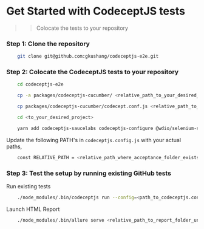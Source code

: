 # Get Started with CodeceptJS tests

> > Colocate the tests to your repository

### Step 1: Clone the repository

```bash
    git clone git@github.com:gkushang/codeceptjs-e2e.git
```

### Step 2: Colocate the CodeceptJS tests to your repository

```bash
    cd codeceptjs-e2e

    cp -a packages/codeceptjs-cucumber/ <relative_path_to_your_desired_acceptance_folder>

    cp packages/codeceptjs-cucumber/codecept.conf.js <relative_path_to_root_of_your_desired_project_or_your_monorepo>

    cd <to_your_desired_project>

    yarn add codeceptjs-saucelabs codeceptjs-configure @wdio/selenium-standalone-service allure-commandline codeceptjs codeceptjs-selenium debug faker protractor rimraf should webdriverio deepmerge -D
```

Update the following PATH's in `codeceptjs.config.js` with your actual paths,

```bash
    const RELATIVE_PATH = <relative_path_where_acceptance_folder_exists>
```

### Step 3: Test the setup by running existing GitHub tests

Run existing tests

```bash
    ./node_modules/.bin/codeceptjs run --config=<path_to_codeceptjs.conf.js_file> --grep=@search_results
```

Launch HTML Report

```bash
    ./node_modules/.bin/allure serve <relative_path_to_report_folder_under_acceptance_folder>
```
